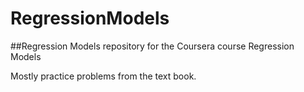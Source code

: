 # RegressionModels
##Regression Models repository for the Coursera course Regression Models

Mostly practice problems from the text book.
